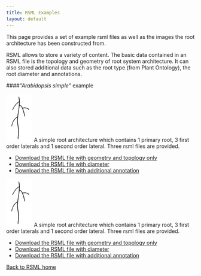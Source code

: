 ```yaml
---
title: RSML Examples
layout: default
---
```


This page provides a set of example rsml files as well as the images the root architecture has been constructed from.

RSML allows to store a variety of content. The basic data contained in an RSML file is the topology and geometry of root system architecture. It can also stored additional data such as the root type (from Plant Ontology), the root diameter and annotations.

####*"Arabidopsis simple"* example

[![arabidopsis-simple](images/examples/arabidopsis_simple_tb.jpg)](images/examples/arabidopsis_simple.tif)
A simple root architecture which contains 1 primary root, 3 first order laterals and 1 second order lateral. Three rsml files are provided.


  - [Download the RSML file with geometry and topology only](images/examples/arabidopsis_simple.rsml)
  - [Download the RSML file with diameter](images/examples/arabidopsis_simple_with_diameter.rsml)
  - [Download the RSML file with additional annotation](images/examples/arabidopsis_simple_annotation.rsml)


<p><a href="images/examples/arabidopsis_simple.tif"><img src="images/examples/arabidopsis_simple_tb.jpg" alt="arabidopsis-simple" float="right"/></a>
A simple root architecture which contains 1 primary root, 3 first order laterals and 1 second order lateral. Three rsml files are provided.

<ul>
  <li><a href="images/examples/arabidopsis_simple.rsml">Download the RSML file with geometry and topology only</a></li>
  <li><a href="images/examples/arabidopsis_simple_with_diameter.rsml">Download the RSML file with diameter</a></li>
  <li><a href="images/examples/arabidopsis_simple_annotation.rsml">Download the RSML file with additional annotation</a></li>
</ul>
  
</p>

[Back to RSML home](index)